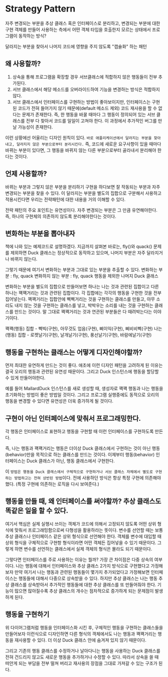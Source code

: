 # Strategy Pattern

자주 변경되는 부분을 추상 클래스 혹은 인터페이스로 분리하고, 변경되는 부분에 대한 구현 객체를 만들어 사용하는 측에서 어떤 객체 타입을 호출한지 모르는 상태에서 프로그램이 동작하는 방식?

달라지는 부분을 찾아서 나머지 코드에 영향을 주지 않도록 "캡슐화" 하는 패턴

## 왜 사용할까?
1. 상속을 통해 프로그램을 확장할 경우 서브클래스에 적합하지 않은 행동들이 전부 추가된다.
2. 서브 클래스에서 해당 메소드를 오버라이드하여 기능을 변경하는 방식은 적합하지 않다.
3. 서브 클래스에서 인터페이스를 구현하는 방법이 좋아보이지만, 인터페이스는 구현된 코드가 전혀 들어가지 않기 때문에(default 메소드 제외)
코드 재사용을 할 수 없다는 문제가 존재한다. 즉, 한 행동을 바꿀 때마다 그 행동이 정의되어 있는 서브 클래스를 전부 다 찾아서 코드를 일일이 고쳐야 한다. 이 과정에서 추가적인 버그를 만날 가능성이 존재한다.

이런 상황에선 어울리는 디자인 원칙이 있다.
```바로 애플리케이션에서 달라지는 부분을 찾아 내고, 달라지지 않은 부분으로부터 분리시킨다.```
즉, 코드에 새로운 요구사항이 있을 때마다 바뀌는 부분이 있다면, 그 행동을 바뀌지 않는 다른 부분으로부터 골라내서 분리해야 한다는 것이다.


## 언제 사용할까?
바뀌는 부분과 그렇지 않은 부분을 분리하기 구현을 하다보면 잘 작동되는 부분과 자주 변경되는 부분을 찾을 수 있다.
이 달라지는 부분을 별도의 집합으로 구분해서 사용하고 적용시킨다면 우리는 전략패턴에 대한 내용을 거의 이해할 수 있다.

전략 패턴의 주요 포인트는 유연성이다. 자주 변경되는 부분은 그 만큼 유연해야한다.
즉, 하나의 구현체의 의존하지 않도록 분리해야한다는 것이다.

## 변화하는 부분을 뽑아내자
책에 나와 있는 예제코드로 설명하겠다. 
지금까지 살펴본 바로는, fly()와 quack() 문제를 제외하면 Duck 클래스는 정상적으로 동작하고 있으며, 나머지 부분은 자주 달라지거나 바뀌지 않는다.

그렇기 때문에 여기서 변화하는 부분과 그대로 있는 부분을 추출할 수 있다.
변화하는 부분 : fly, quack
변화하지 않는 부분 : fly, quack 행동을 제외한 나머지 Duck 클래스

변화하는 부분을 별도의 집합으로 만들어보면 하나는 나는 것과 관련된 집합이고 다른 하나는 꽥꽥거리는 것과 관련된 집합이다.
각 집합에는 각각의 행동을 구현한 것을 전부 집어넣는다.
꽥꽥거리는 집합안에 삑삑거리는 것을 구현하는 클래스를 만들고, 아무 소리도 내지 않는 것을 구현하는 클래스를 넣고, 박박우는 소리를 내는 것을 구현하는 클래스를 만드는 것이다. 말 그대로 꽥꽥거리는 것과 연관된 부분들은 다 때려박는다는 이야기이다.

꽥꽥(행동) 집합 - 삑빅(구현), 아무것도 업음(구현), 삐이익(구현), 삐비비삑(구현)
나는(행동) 집합 - 로켓날기(구현), 날개날기(구현), 풍선날기(구현), 바람에날기(구현)

## 행동을 구현하는 클래스는 어떻게 디자인해야할까?
먼저 최대한 유연하게 만드는 것이 좋다. 애초에 이런 디자인 패턴을 고려하게 된 이유는 결국 오리의 행동과 관련된 유연성 때문이다.
그리고 Duck 인스턴스에 행동을 할당할 수 있게 만들어야한다.

예를 들어 MallardDuck 인스턴스를 새로 생성할 때, 생성자로 꽥꽥 행동과 나는 행동을 초기화하는 방법이 좋은 방법일 것이다.
그리고 프로그램 실행중에도 동적으로 오리의 행동을 변경할 수 있다면 유연성은 더욱 증가하게 될 것이다.

## 구현이 아닌 인터페이스에 맞춰서 프로그래밍한다.
각 행동은 인터페이스로 표현하고 행동을 구현할 때 이런 인터페이스를 구현하도록 만든다.

즉, 나는 행동과 꽥꽥거리는 행동은 더이상 Duck 클래스에서 구현하는 것이 아닌 행동(behavior)만을 목적으로 하는 클래스를 만드는 것이다.
이제부터 행동(behavior) 인터페이스는 Duck 클래스가 아닌, 행동 클래스에서 구현한다.

이 ```방법은 행동을 Duck 클래스에서 구체적으로 구현하거나 서브 클래스 자체에서 별도로 구현하는 방법하고는 전혀 상반된 방법```이다.
전에 사용하던 방식은 항상 특정 구현에 의존해야했다. (특정 구현에 의존하는 로직을 다시 보여준다.)

## 행동을 만들 때, 왜 인터페이스를 써야할까? 추상 클래스도 똑같은 일을 할 수 있다.
여기서 핵심은 실제 실행시 쓰이는 객체가 코드에 의해서 고정되지 않도록 어떤 상위 형식에 맞춰서 프로그래밍함으로써 다형성을 활용하라는 뜻이다.
변수를 선언할 때는 보통 추상 클래스나 인터페이스 같은 상위 형식으로 선언해야 한다. 객체를 변수에 대입할 때 상위 형식을 구체적으로 구현항 형식이라면
어떤 객체든 집어넣을 수 있기 때문이다. 그렇게 하면 변수를 선언하는 클래스에서 실제 객체의 형식은 몰라도 되기 때문이다.

그렇다면 인터페이스를 주로 사용하는 이유는 뭘까?
가장 큰 차이점은 다중 상속의 여부이다. 나는 행동에 대해서 인터페이스와 추상 클래스 2가지 방식으로 구현했다고 가정해보자
만약 여기서 나는 행동과 관련된 행동들이 몇가지 추가되었다고 가정해보면 인터페이스는 행동들에 대해서 다중으로 상속받을 수 있다.
하지만 추상 클래스는 나는 행동 추상 클래스를 상속받아서 추가적인 행동들에 대한 추상 클래스를 또 만들어줘야 한다. 기능이 많으면 많아질수록 추상 클래스의 개수는 점차적으로 증가하게 되는 문제점이 발생하게 된다.

## 행동을 구현하기
위 다이어그램처럼 행동을 인터페이스화 시킨 후, 구체적인 행동을 구현하는 클래스들을 만들어보자
이런식으로 디자인하면 다른 형식의 객체에서도 나는 행동과 꽥꽥거리는 행동을 재사용할 수 있다. 더 이상 Duck 클래스 안에 숨겨져 있지 않기 때문이다.

그리고 기존의 행동 클래스를 수정하거나 날아다니는 행동을 사용하는 Duck 클래스를 전혀 건드리지 않고도 새로운 행동을 추가하거나 수정할 수 있다.
따라서 상속을 쓸 때 떠안게 되는 부담을 전부 떨쳐 버리고 재사용의 장점을 그대로 가져갈 수 있는 구조가 된다.